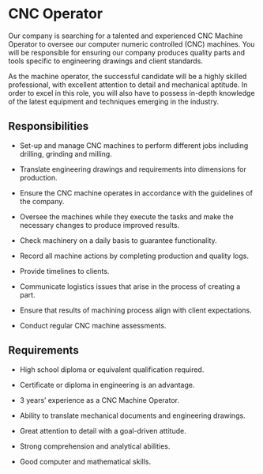 # CNC Operator

Our company is searching for a talented and experienced CNC Machine Operator to oversee our computer numeric controlled (CNC) machines. You will be responsible for ensuring our company produces quality parts and tools specific to engineering drawings and client standards.

As the machine operator, the successful candidate will be a highly skilled professional, with excellent attention to detail and mechanical aptitude. In order to excel in this role, you will also have to possess in-depth knowledge of the latest equipment and techniques emerging in the industry.

## Responsibilities

* Set-up and manage CNC machines to perform different jobs including drilling, grinding and milling.

* Translate engineering drawings and requirements into dimensions for production.

* Ensure the CNC machine operates in accordance with the guidelines of the company.

* Oversee the machines while they execute the tasks and make the necessary changes to produce improved results.

* Check machinery on a daily basis to guarantee functionality.

* Record all machine actions by completing production and quality logs.

* Provide timelines to clients.

* Communicate logistics issues that arise in the process of creating a part.

* Ensure that results of machining process align with client expectations.

* Conduct regular CNC machine assessments.

## Requirements

* High school diploma or equivalent qualification required.

* Certificate or diploma in engineering is an advantage.

* 3 years’ experience as a CNC Machine Operator.

* Ability to translate mechanical documents and engineering drawings.

* Great attention to detail with a goal-driven attitude.

* Strong comprehension and analytical abilities.

* Good computer and mathematical skills.


